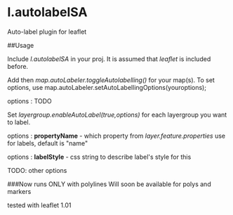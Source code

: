 # l.autolabelSA

Auto-label plugin for leaflet

##Usage

Include *l.autolabelSA* in your proj. It is assumed that *leaflet* is included before.

Add then *map.autoLabeler.toggleAutolabelling()* for your map(s). To set options, use map.autoLabeler.setAutoLabellingOptions(youroptions);

  options : TODO



Set *layergroup.enableAutoLabel(true,options)* for each layergroup you want to label.

  options : **propertyName** - which property from *layer.feature.properties* use for labels, default is "name"

  options : **labelStyle** - css string to describe label's style for this

  TODO: other options


###Now runs ONLY with polylines
Will soon be available for polys and markers

tested with leaflet 1.01

